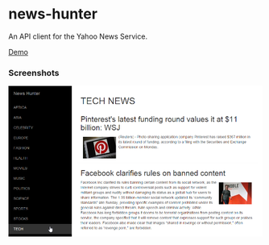 # news-hunter
An API client for the Yahoo News Service.

[Demo](https://synthecypher.github.io/news-hunter/#/topstories)

### Screenshots

![Screenshot 1](/screenshots/screenshot-1.png?raw=true "Screenshot 1")